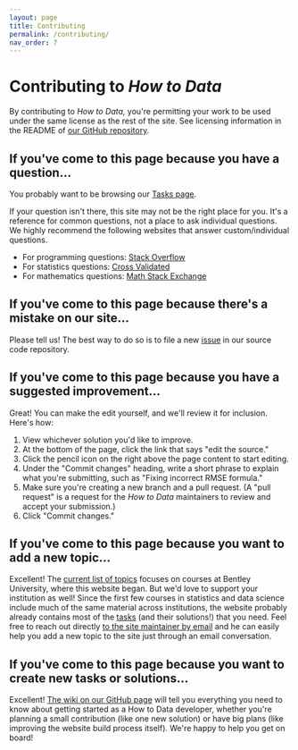 ```yaml
---
layout: page
title: Contributing
permalink: /contributing/
nav_order: 7
---
```


# Contributing to *How to Data*

By contributing to *How to Data,* you're permitting your work to be used under
the same license as the rest of the site.  See licensing information in the
README of [our GitHub repository](http://www.github.com/nathancarter/how2data/).

## If you've come to this page because you have a question...

You probably want to be browsing our [Tasks page](../tasks).

If your question isn't there, this site may not be the right place for you.
It's a reference for common questions, not a place to ask individual questions.
We highly recommend the following websites that answer custom/individual
questions.

 * For programming questions: [Stack Overflow](https://stackoverflow.com/)
 * For statistics questions: [Cross Validated](https://stats.stackexchange.com/)
 * For mathematics questions: [Math Stack Exchange](https://math.stackexchange.com/)

## If you've come to this page because there's a mistake on our site...

Please tell us!  The best way to do so is to file a new
[issue](https://github.com/nathancarter/how2data/issues) in our source code
repository.

## If you've come to this page because you have a suggested improvement...

Great!  You can make the edit yourself, and we'll review it for inclusion.
Here's how:

 1. View whichever solution you'd like to improve.
 2. At the bottom of the page, click the link that says "edit the source."
 3. Click the pencil icon on the right above the page content to start editing.
 4. Under the "Commit changes" heading, write a short phrase to explain what
    you're submitting, such as "Fixing incorrect RMSE formula."
 5. Make sure you're creating a new branch and a pull request. (A "pull
    request" is a request for the *How to Data* maintainers to review and
    accept your submission.)
 6. Click "Commit changes."

## If you've come to this page because you want to add a new topic...

Excellent!  The [current list of topics](../topics) focuses on courses at
Bentley University, where this website began.  But we'd love to support your institution
as well!  Since the first few courses in statistics and data science include much of
the same material across institutions, the website probably already contains most of the
[tasks](../tasks) (and their solutions!) that you need.  Feel free to reach out directly
[to the site maintainer by email](mailto:ncarter@bentley.edu) and he can easily help you
add a new topic to the site just through an email conversation.

## If you've come to this page because you want to create new tasks or solutions...

Excellent!  [The wiki on our GitHub page](https://github.com/nathancarter/how2data/wiki)
will tell you everything you need to know about getting started as a How to Data
developer, whether you're planning a small contribution (like one new solution)
or have big plans (like improving the website build process itself).
We're happy to help you get on board!
